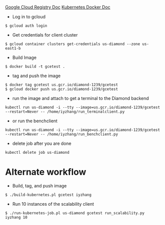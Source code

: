 [Google Cloud Registry Doc](https://cloud.google.com/container-registry/docs/)
[Kubernetes Docker Doc](http://kubernetes.io/docs/user-guide/docker-cli-to-kubectl/#docker-run)

* Log in to gcloud

```
$ gcloud auth login
```

* Get credentials for client cluster
```
$ gcloud container clusters get-credentials us-diamond --zone us-east1-b
```

* Build Image

```
$ docker build -t gcetest .
```

* tag and push the image

```
$ docker tag gcetest us.gcr.io/diamond-1239/gcetest
$ gcloud docker push us.gcr.io/diamond-1239/gcetest
```

* run the image and attach to get a terminal to the Diamond backend
```
kubectl run us-diamond -i --tty --image=us.gcr.io/diamond-1239/gcetest --restart=Never -- /home/iyzhang/run_terminalclient.py
```

* or run the benchclient
```
kubectl run us-diamond -i --tty --image=us.gcr.io/diamond-1239/gcetest --restart=Never -- /home/iyzhang/run_benchclient.py
```

* delete job after you are done
```
kubectl delete job us-diamond
```

# Alternate workflow

* Build, tag, and push image
```
$ ./build-kubernetes.pl gcetest iyzhang
```

* Run 10 instances of the scalability client
```
$ ./run-kubernetes-job.pl us-diamond gcetest run_scalability.py iyzhang 10
```
